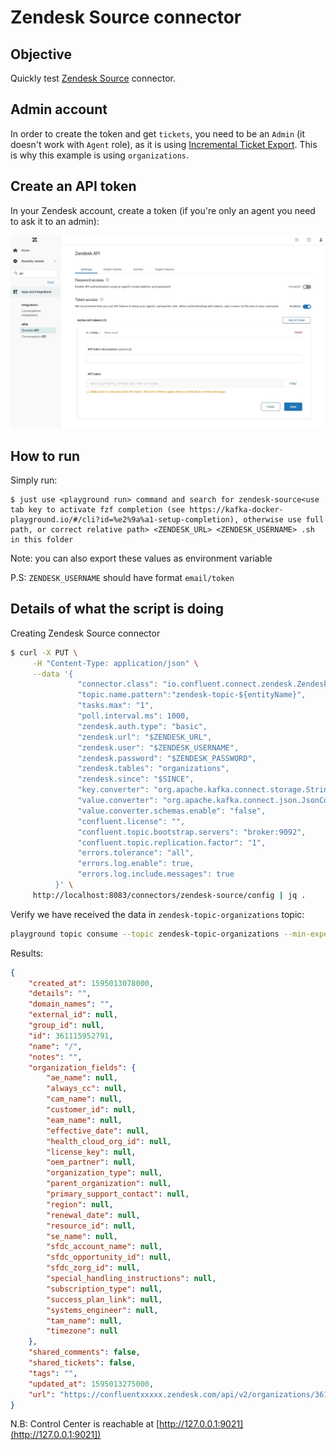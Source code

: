 # Zendesk Source connector



## Objective

Quickly test [Zendesk Source](https://docs.confluent.io/current/connect/kafka-connect-zendesk/index.html#quick-start) connector.


## Admin account

In order to create the token and get `tickets`, you need to be an `Admin` (it doesn't work with `Agent` role), as it is using [Incremental Ticket Export](https://developer.zendesk.com/api-reference/ticketing/ticket-management/incremental_exports/#allowed-for-2).
This is why this example is using `organizations`.

## Create an API token

In your Zendesk account, create a token (if you're only an agent you need to ask it to an admin):

![setup](zendesk.jpg)

## How to run

Simply run:

```
$ just use <playground run> command and search for zendesk-source<use tab key to activate fzf completion (see https://kafka-docker-playground.io/#/cli?id=%e2%9a%a1-setup-completion), otherwise use full path, or correct relative path> <ZENDESK_URL> <ZENDESK_USERNAME> .sh in this folder
```

Note: you can also export these values as environment variable

P.S: `ZENDESK_USERNAME` should have format `email/token`

## Details of what the script is doing


Creating Zendesk Source connector

```bash
$ curl -X PUT \
     -H "Content-Type: application/json" \
     --data '{
               "connector.class": "io.confluent.connect.zendesk.ZendeskSourceConnector",
               "topic.name.pattern":"zendesk-topic-${entityName}",
               "tasks.max": "1",
               "poll.interval.ms": 1000,
               "zendesk.auth.type": "basic",
               "zendesk.url": "$ZENDESK_URL",
               "zendesk.user": "$ZENDESK_USERNAME",
               "zendesk.password": "$ZENDESK_PASSWORD",
               "zendesk.tables": "organizations",
               "zendesk.since": "$SINCE",
               "key.converter": "org.apache.kafka.connect.storage.StringConverter",
               "value.converter": "org.apache.kafka.connect.json.JsonConverter",
               "value.converter.schemas.enable": "false",
               "confluent.license": "",
               "confluent.topic.bootstrap.servers": "broker:9092",
               "confluent.topic.replication.factor": "1",
               "errors.tolerance": "all",
               "errors.log.enable": true,
               "errors.log.include.messages": true
          }' \
     http://localhost:8083/connectors/zendesk-source/config | jq .
```

Verify we have received the data in `zendesk-topic-organizations` topic:

```bash
playground topic consume --topic zendesk-topic-organizations --min-expected-messages 1 --timeout 60
```

Results:

```json
{
    "created_at": 1595013078000,
    "details": "",
    "domain_names": "",
    "external_id": null,
    "group_id": null,
    "id": 361115952791,
    "name": "/",
    "notes": "",
    "organization_fields": {
        "ae_name": null,
        "always_cc": null,
        "cam_name": null,
        "customer_id": null,
        "eam_name": null,
        "effective_date": null,
        "health_cloud_org_id": null,
        "license_key": null,
        "oem_partner": null,
        "organization_type": null,
        "parent_organization": null,
        "primary_support_contact": null,
        "region": null,
        "renewal_date": null,
        "resource_id": null,
        "se_name": null,
        "sfdc_account_name": null,
        "sfdc_opportunity_id": null,
        "sfdc_zorg_id": null,
        "special_handling_instructions": null,
        "subscription_type": null,
        "success_plan_link": null,
        "systems_engineer": null,
        "tam_name": null,
        "timezone": null
    },
    "shared_comments": false,
    "shared_tickets": false,
    "tags": "",
    "updated_at": 1595013275000,
    "url": "https://confluentxxxxx.zendesk.com/api/v2/organizations/361115952791.json"
}
```

N.B: Control Center is reachable at [http://127.0.0.1:9021](http://127.0.0.1:9021])
